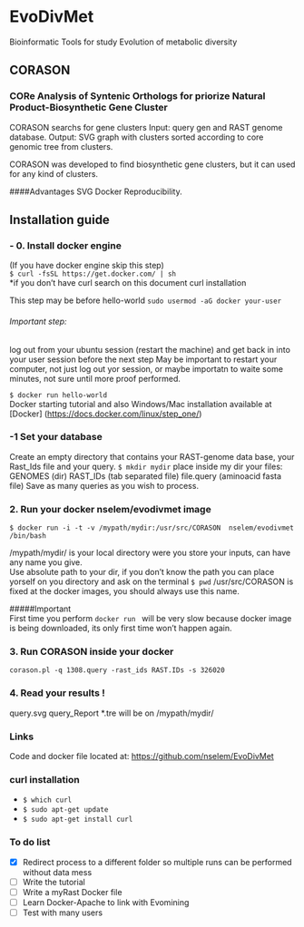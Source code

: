 # EvoDivMet
Bioinformatic Tools for study Evolution of metabolic diversity

## CORASON
### CORe Analysis of Syntenic Orthologs for priorize Natural Product-Biosynthetic Gene Cluster
CORASON searchs for gene clusters 
Input: query gen and RAST genome database.
Output: SVG graph with clusters sorted according to core genomic tree from clusters.

CORASON was developed to find biosynthetic gene clusters, but it can used for any kind of clusters.

####Advantages
SVG
Docker Reproducibility.  

## Installation guide
### - 0. Install docker engine
(If you have docker engine skip this step)  
`$ curl -fsSL https://get.docker.com/ | sh `  
*if you don’t have curl search on this document curl installation  

This step may be before hello-world
     `sudo usermod -aG docker your-user`

###### Important step:   
log out from your ubuntu session (restart the machine)  and get back in into your user session before the next step
May be important to restart your computer, not just log out yor session, or maybe importatn to waite some minutes, not sure until more proof performed.

`$ docker run hello-world`  
Docker starting tutorial and also Windows/Mac installation available at [Docker] (https://docs.docker.com/linux/step_one/)   

### -1 Set your database  
Create an empty directory that contains your RAST-genome data base, your Rast_Ids file and your query.
`$ mkdir mydir`
place inside my dir your files:  
GENOMES    (dir)
RAST_IDs   (tab separated file)
file.query (aminoacid fasta file)  Save as many queries as you wish to process.

### 2. Run your docker nselem/evodivmet image  

`$ docker run -i -t -v /mypath/mydir:/usr/src/CORASON  nselem/evodivmet /bin/bash`

/mypath/mydir/ is your local directory were you store your inputs, can have any name you give.  
Use absolute path to your dir, if you don’t know the path you can place yorself on you directory and ask on the terminal 
`$ pwd`
/usr/src/CORASON is fixed at the docker images, you should always use this name.  

#####Important  
First time you perform `docker run ` will be very slow because docker image is being downloaded, its only first time won’t happen again.

### 3. Run CORASON inside your docker  

`corason.pl -q 1308.query -rast_ids RAST.IDs -s 326020`

### 4. Read your results !  
query.svg query_Report *.tre will be on /mypath/mydir/  

### Links  
Code and docker file located at:
https://github.com/nselem/EvoDivMet

### curl installation
- `$ which curl`
- `$ sudo apt-get update`
-  `$ sudo apt-get install curl`

### To do list
- [x] Redirect process to a different folder so multiple runs can be performed without data mess
- [ ] Write the tutorial
- [ ] Write a myRast Docker file
- [ ] Learn Docker-Apache to link with Evomining
- [ ] Test with many users
